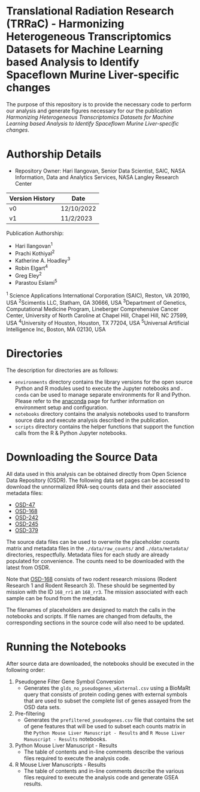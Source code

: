 # Translational Radiation Research (TRRaC) - Harmonizing Heterogeneous Transcriptomics Datasets for Machine Learning based Analysis to Identify Spaceflown Murine Liver-specific changes 

The purpose of this repository is to provide the necessary code to perform our analysis and generate figures necessary for our the publication *Harmonizing Heterogeneous Transcriptomics Datasets for Machine Learning based Analysis to Identify Spaceflown Murine Liver-specific changes*. 

# Authorship Details
- Repository Owner: Hari Ilangovan, Senior Data Scientist, SAIC, NASA Information, Data and Analytics Services, NASA Langley Research Center


|Version History | Date | 
|----------| ----- |
|v0| 12/10/2022 | 
|v1 | 11/2/2023 | 


Publication Authorship:
- Hari Ilangovan<sup>1</sup>
- Prachi Kothiyal<sup>2</sup>
- Katherine A. Hoadley<sup>3</sup>
- Robin Elgart<sup>4</sup>
- Greg Eley<sup>2</sup>
- Parastou Eslami<sup>5</sup>

<sup>1</sup> Science Applications International Corporation (SAIC), Reston, VA 20190, USA
<sup>2</sup>Scimentis LLC, Statham, GA 30666, USA
<sup>3</sup>Department of Genetics, Computational Medicine Program, Lineberger Comprehensive Cancer Center, University of North Caroline at Chapel Hill, Chapel Hill, NC 27599, USA
<sup>4</sup>University of Houston, Houston, TX 77204, USA
<sup>5</sup>Universal Artificial Intelligence Inc, Boston, MA 02130, USA

# Directories

The description for directories are as follows:
- `environments` directory contains the library versions for the open source Python and R modules used to execute the Jupyter notebooks and . `conda` can be used to manage separate environments for R and Python. Please refer to the [anaconda](https://docs.anaconda.com/free/anaconda/install/) page for further information on environment setup and configuration.
- `notebooks` directory contains the analysis notebooks used to transform source data and execute analysis described in the publication.
- `scripts` directory contains the helper functions that support the function calls from the R & Python Jupyter notebooks.

# Downloading the Source Data
All data used in this analysis can be obtained directly from Open Science Data Repository (OSDR). The following data set pages can be accessed to download the unnormalized RNA-seq counts data and their associated metadata files:
- [OSD-47](https://osdr.nasa.gov/bio/repo/data/studies/OSD-47)
- [OSD-168](https://osdr.nasa.gov/bio/repo/data/studies/OSD-168)
- [OSD-242](https://osdr.nasa.gov/bio/repo/data/studies/OSD-242)
- [OSD-245](https://osdr.nasa.gov/bio/repo/data/studies/OSD-245)
- [OSD-379](https://osdr.nasa.gov/bio/repo/data/studies/OSD-379)

The source data files can be used to overwrite the placeholder counts matrix and metadata files in the `./data/raw_counts/` and `./data/metadata/` directories, respectfully. Metadata files for each study are already populated for convenience. The counts need to be downloaded with the latest from OSDR.

Note that [OSD-168](https://osdr.nasa.gov/bio/repo/data/studies/OSD-168) consists of two rodent research missions (Rodent Research 1 and Rodent Research 3). These should be segmented by mission with the ID `168_rr1` an `168_rr3`. The mission associated with each sample can be found from the metadata. 

The filenames of placeholders are designed to match the calls in the notebooks and scripts. If file names are changed from defaults, the corresponding sections in the source code will also need to be updated.

# Running the Notebooks

After source data are downloaded, the notebooks should be executed in the following order:
1. Pseudogene Filter Gene Symbol Conversion
    - Generates the `glds_no_pseudogenes_wExternal.csv` using a BioMaRt query that consists of protein coding genes with external symbols that are used to subset the complete list of genes assayed from the OSD data sets. 
2. Pre-filtering
    - Generates the `prefiltered_pseudogenes.csv` file that contains the set of gene features that will be used to subset each counts matrix in the `Python Mouse Liver Manuscript - Results` and `R Mouse Liver Manuscript - Results` notebooks.
3. Python Mouse Liver Manuscript - Results
    - The table of contents and in-line comments describe the various files required to execute the analysis code.
4. R Mouse Liver Manuscripts - Results
    - The table of contents and in-line comments describe the various files required to execute the analysis code and generate GSEA results.

